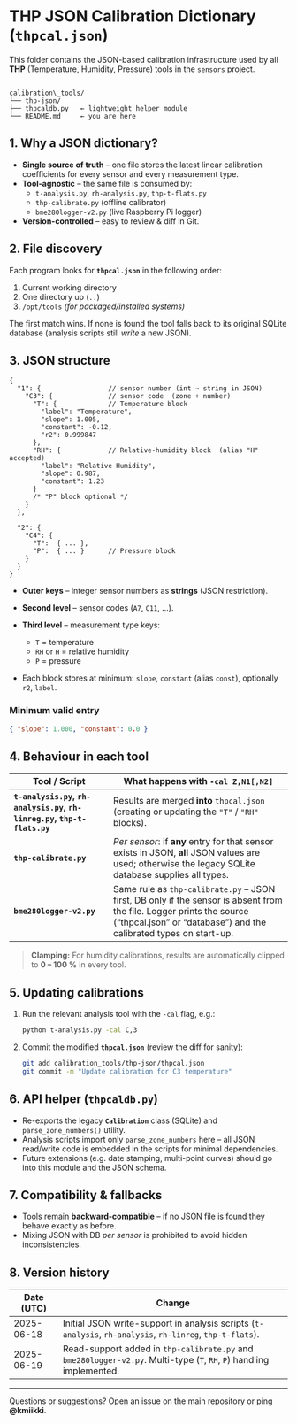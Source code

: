 # THP JSON Calibration Dictionary (`thpcal.json`)

This folder contains the JSON-based calibration infrastructure used by all
**THP** (Temperature, Humidity, Pressure) tools in the `sensors` project.

```

calibration\_tools/
└── thp-json/
├── thpcaldb.py   ← lightweight helper module
└── README.md     ← you are here

````

## 1. Why a JSON dictionary?

* **Single source of truth** – one file stores the latest linear calibration
  coefficients for every sensor and every measurement type.
* **Tool-agnostic** – the same file is consumed by:
  * `t-analysis.py`, `rh-analysis.py`, `thp-t-flats.py`
  * `thp-calibrate.py` (offline calibrator)
  * `bme280logger-v2.py` (live Raspberry Pi logger)
* **Version-controlled** – easy to review & diff in Git.

## 2. File discovery

Each program looks for **`thpcal.json`** in the following order:

1. Current working directory  
2. One directory up (`..`)  
3. `/opt/tools` *(for packaged/installed systems)*

The first match wins. If none is found the tool falls back to its original
SQLite database (analysis scripts still *write* a new JSON).

## 3. JSON structure

```jsonc
{
  "1": {                 // sensor number (int → string in JSON)
    "C3": {              // sensor code  (zone + number)
      "T": {             // Temperature block
        "label": "Temperature",
        "slope": 1.005,
        "constant": -0.12,
        "r2": 0.999847
      },
      "RH": {            // Relative-humidity block  (alias "H" accepted)
        "label": "Relative Humidity",
        "slope": 0.987,
        "constant": 1.23
      }
      /* "P" block optional */
    }
  },

  "2": {
    "C4": {
      "T":  { ... },
      "P":  { ... }      // Pressure block
    }
  }
}
````

* **Outer keys** – integer sensor numbers as **strings** (JSON restriction).
* **Second level** – sensor codes (`A7`, `C11`, …).
* **Third level** – measurement type keys:

  * `T` = temperature
  * `RH` or `H` = relative humidity
  * `P` = pressure
* Each block stores at minimum:
  `slope`, `constant` (alias `const`), optionally `r2`, `label`.

### Minimum valid entry

```json
{ "slope": 1.000, "constant": 0.0 }
```

## 4. Behaviour in each tool

| Tool / Script                                                   | What happens with `-cal Z,N1[,N2]`                                                                                                                                                        |
| --------------------------------------------------------------- | ----------------------------------------------------------------------------------------------------------------------------------------------------------------------------------------- |
| **`t-analysis.py`, `rh-analysis.py`, `rh-linreg.py`, `thp-t-flats.py`** | Results are merged **into** `thpcal.json` (creating or updating the `"T"` / `"RH"` blocks).                                                                                               |
| **`thp-calibrate.py`**                                          | *Per sensor*: if **any** entry for that sensor exists in JSON, **all** JSON values are used; otherwise the legacy SQLite database supplies all types.                                     |
| **`bme280logger-v2.py`**                                        | Same rule as `thp-calibrate.py` – JSON first, DB only if the sensor is absent from the file. Logger prints the source (“thpcal.json” or “database”) and the calibrated types on start-up. |

> **Clamping:** For humidity calibrations, results are automatically clipped
> to **0 – 100 %** in every tool.

## 5. Updating calibrations

1. Run the relevant analysis tool with the `-cal` flag, e.g.:

   ```bash
   python t-analysis.py -cal C,3
   ```

2. Commit the modified **`thpcal.json`** (review the diff for sanity):

   ```bash
   git add calibration_tools/thp-json/thpcal.json
   git commit -m "Update calibration for C3 temperature"
   ```

## 6. API helper (`thpcaldb.py`)

* Re-exports the legacy **`Calibration`** class (SQLite) and
  `parse_zone_numbers()` utility.
* Analysis scripts import only `parse_zone_numbers` here – all JSON read/write
  code is embedded in the scripts for minimal dependencies.
* Future extensions (e.g. date stamping, multi-point curves) should go into
  this module and the JSON schema.

## 7. Compatibility & fallbacks

* Tools remain **backward-compatible** – if no JSON file is found they behave
  exactly as before.
* Mixing JSON with DB *per sensor* is prohibited to avoid hidden
  inconsistencies.

## 8. Version history

| Date (UTC) | Change                                                                                                               |
| ---------- | -------------------------------------------------------------------------------------------------------------------- |
| 2025-06-18 | Initial JSON write-support in analysis scripts (`t-analysis`, `rh-analysis`, `rh-linreg`, `thp-t-flats`).            |
| 2025-06-19 | Read-support added in `thp-calibrate.py` and `bme280logger-v2.py`. Multi-type (`T`, `RH`, `P`) handling implemented. |

---

Questions or suggestions?
Open an issue on the main repository or ping **@kmiikki**.
